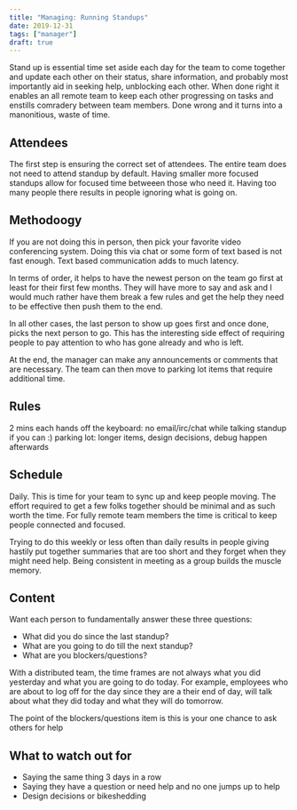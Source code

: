 ```yaml
---
title: "Managing: Running Standups"
date: 2019-12-31
tags: ["manager"]
draft: true
---
```


Stand up is essential time set aside each day for the team to come together and update each other on their status, share information, and probably most importantly aid in seeking help, unblocking each other. When done right it enables an all remote team to keep each other progressing on tasks and enstills comradery between team members. Done wrong and it turns into a manonitious, waste of time.

## Attendees

The first step is ensuring the correct set of attendees. The entire team does not need to attend standup by default. Having smaller more focused standups allow for focused time betweeen those who need it. Having too many people there results in people ignoring what is going on.

## Methodoogy

If you are not doing this in person, then pick your favorite video conferencing system. Doing this via chat or some form of text based is not fast enough. Text based communication adds to much latency.

In terms of order, it helps to have the newest person on the team go first at least for their first few months. They will have more to say and ask and I would much rather have them break a few rules and get the help they need to be effective then push them to the end.

In all other cases, the last person to show up goes first and once done, picks the next person to go. This has the interesting side effect of requiring people to pay attention to who has gone already and who is left.

At the end, the manager can make any announcements or comments that are necessary. The team can then move to parking lot items that require additional time.

## Rules

2 mins each
hands off the keyboard: no email/irc/chat while talking
standup if you can :)
parking lot: longer items, design decisions, debug happen afterwards

## Schedule

Daily. This is time for your team to sync up and keep people moving. The effort required to get a few folks together should be minimal and as such worth the time. For fully remote team members the time is critical to keep people connected and focused.

Trying to do this weekly or less often than daily results in people giving hastily put together summaries that are too short and they forget when they might need help. Being consistent in meeting as a group builds the muscle memory.

## Content

Want each person to fundamentally answer these three questions:

* What did you do since the last standup?
* What are you going to do till the next standup?
* What are you blockers/questions?

With a distributed team, the time frames are not always what you did yesterday and what you are going to do today. For example, employees who are about to log off for the day since they are a their end of day, will talk about what they did today and what they will do tomorrow.

The point of the blockers/questions item is this is your one chance to ask others for help

## What to watch out for

* Saying the same thing 3 days in a row
* Saying they have a question or need help and no one jumps up to help
* Design decisions or bikeshedding
